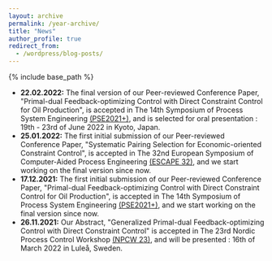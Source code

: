 ```yaml
---
layout: archive
permalink: /year-archive/
title: "News"
author_profile: true
redirect_from:
  - /wordpress/blog-posts/
---
```


{% include base_path %}
* **22.02.2022:** The final version of our Peer-reviewed Conference Paper, "Primal-dual Feedback-optimizing Control with Direct Constraint Control for Oil Production", is accepted in The 14th Symposium of Process System Engineering [(PSE2021+)](http://pse2021.jp/index.html), and is selected for oral presentation : 19th - 23rd of June 2022 in Kyoto, Japan.
* **25.01.2022:** The first initial submission of our Peer-reviewed Conference Paper, "Systematic Pairing Selection for Economic-oriented Constraint Control", is accepted in The 32nd European Symposium of Computer-Aided Process Engineering [(ESCAPE 32)](https://escape32.inp-toulouse.fr/en/index.html), and we start working on the final version since now.
* **17.12.2021:** The first initial submission of our Peer-reviewed Conference Paper, "Primal-dual Feedback-optimizing Control with Direct Constraint Control for Oil Production", is accepted in The 14th Symposium of Process System Engineering [(PSE2021+)](http://pse2021.jp/index.html), and we start working on the final version since now.
* **26.11.2021:** Our Abstract, "Generalized Primal-dual Feedback-optimizing Control with Direct Constraint Control" is accepted in The 23rd Nordic Process Control Workshop [(NPCW 23)](https://www.ltu.se/research/subjects/control/NPCW-konferens?l=en), and will be presented : 16th of March 2022 in Luleå, Sweden.


<!--{% include base_path %}
{% capture written_year %}'None'{% endcapture %}
{% for post in site.posts %}
  {% capture year %}{{ post.date | date: '%Y' }}{% endcapture %}
  {% if year != written_year %}
    <h2 id="{{ year | slugify }}" class="archive__subtitle">{{ year }}</h2>
    {% capture written_year %}{{ year }}{% endcapture %}
  {% endif %}
  {% include archive-single.html %}
{% endfor %}-->
